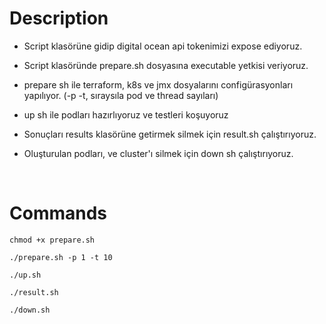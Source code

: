 # Description

* Script klasörüne gidip digital ocean api tokenimizi expose ediyoruz.

* Script klasöründe prepare.sh dosyasına executable yetkisi veriyoruz.

* prepare sh ile terraform, k8s ve jmx dosyalarını configürasyonları yapılıyor. (-p -t, sıraysıla pod ve thread sayıları)
  
* up sh ile podları hazırlıyoruz ve testleri koşuyoruz

* Sonuçları results klasörüne getirmek silmek için result.sh çalıştırıyoruz.

* Oluşturulan podları, ve cluster'ı silmek için down sh çalıştırıyoruz.

</br>

# Commands

```
chmod +x prepare.sh
```
```
./prepare.sh -p 1 -t 10
```

```
./up.sh
```

```
./result.sh
```

```
./down.sh
```
